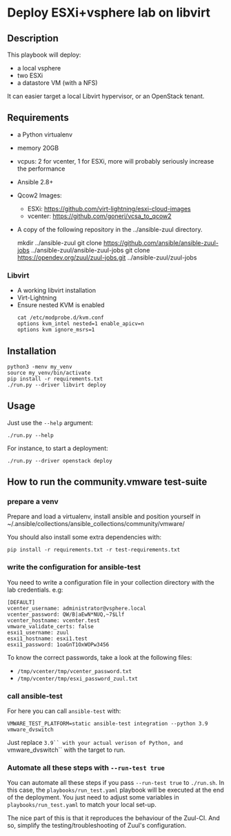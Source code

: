 # Deploy ESXi+vsphere lab on libvirt

## Description

This playbook will deploy:

- a local vsphere
- two ESXi
- a datastore VM (with a NFS)

It can easier target a local Libvirt hypervisor, or an OpenStack tenant.

## Requirements

- a Python virtualenv
- memory 20GB
- vcpus: 2 for vcenter, 1 for ESXi, more will probably seriously increase the performance
- Ansible 2.8+
- Qcow2 Images:
    - ESXi: https://github.com/virt-lightning/esxi-cloud-images
    - vcenter: https://github.com/goneri/vcsa_to_qcow2
- A copy of the following repository in the ../ansible-zuul directory.

    mkdir ../ansible-zuul
    git clone https://github.com/ansible/ansible-zuul-jobs ../ansible-zuul/ansible-zuul-jobs
    git clone https://opendev.org/zuul/zuul-jobs.git ../ansible-zuul/zuul-jobs

### Libvirt

- A working libvirt installation
- Virt-Lightning
- Ensure nested KVM is enabled
    ```shell
    cat /etc/modprobe.d/kvm.conf
    options kvm_intel nested=1 enable_apicv=n
    options kvm ignore_msrs=1
    ```

## Installation

    python3 -menv my_venv
    source my_venv/bin/activate
    pip install -r requirements.txt
    ./run.py --driver libvirt deploy

## Usage

Just use the `--help` argument:

    ./run.py --help

For instance, to start a deployment:

    ./run.py --driver openstack deploy


## How to run the community.vmware test-suite

### prepare a venv

Prepare and load a virtualenv, install ansible and position yourself in ~/.ansible/collections/ansible_collections/community/vmware/

You should also install some extra dependencies with:

    pip install -r requirements.txt -r test-requirements.txt

### write the configuration for ansible-test

You need to write a configuration file in your collection directory with the lab credentials. e.g:

    [DEFAULT]
    vcenter_username: administrator@vsphere.local
    vcenter_password: QW/B|aEwN*NUQ,~7$Llf
    vcenter_hostname: vcenter.test
    vmware_validate_certs: false
    esxi1_username: zuul
    esxi1_hostname: esxi1.test
    esxi1_password: 1oaGnT1OxWOPw3456

To know the correct passwords, take a look at the following files:

- `/tmp/vcenter/tmp/vcenter_password.txt`
- `/tmp/vcenter/tmp/esxi_password_zuul.txt`

### call ansible-test

For here you can call `ansible-test` with:

    VMWARE_TEST_PLATFORM=static ansible-test integration --python 3.9 vmware_dvswitch

Just replace `3.9`` with your actual verison of Python, and `vmware_dvswitch`` with the target to run.

### Automate all these steps with `--run-test true`

You can automate all these steps if you pass `--run-test true` to `./run.sh`.
In this case, the `playbooks/run_test.yaml` playbook will be executed at the end of the deployment.
You just need to adjust some variables in `playbooks/run_test.yaml` to match your local set-up.

The nice part of this is that it reproduces the behaviour of the Zuul-CI. And so, simplify the
testing/troubleshooting of Zuul's configuration.
